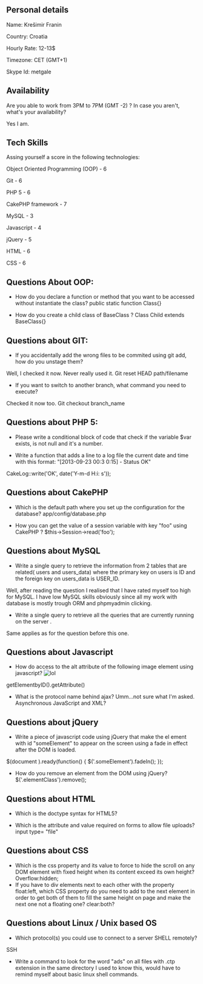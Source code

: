 ## Personal details

Name: Krešimir Franin

Country: Croatia

Hourly Rate: 12-13$

Timezone: CET (GMT+1)

Skype Id: metgale
 
## Availability

Are you able to work from 3PM to 7PM (GMT -2) ? In case you aren't, what's your availability?

Yes I am.
 
## Tech Skills

Assing yourself a score in the following technologies:
 

Object Oriented Programming (OOP) - 6

Git -  6

PHP 5 - 6

CakePHP framework - 7

MySQL -  3

Javascript - 4

jQuery -  5

HTML - 6

CSS - 6


## Questions About OOP:

- How do you declare a function or method that you want to be accessed without instantiate the class?
public static function Class{}

- How do you create a child class of BaseClass ?
Class Child extends BaseClass{}

 
## Questions about GIT:

- If you accidentally add the wrong files to be commited using git add, how do you unstage them?

Well, I checked it now. Never really used it. Git reset HEAD path/filename

- If you want to switch to another branch, what command you need to execute?

Checked it now too. Git checkout branch_name

## Questions about PHP 5:

- Please write a conditional block of code that check if the variable $var exists, is not null and it's a number.

<?php if(isset($var) && isnumeric($var)){} ?>

- Write a function that adds a line to a log file the current date and time with this format: "[2013-09-23 00:3 0:15] - Status OK"

CakeLog::write('OK', date('Y-m-d H:i: s'));

## Questions about CakePHP

- Which is the default path where you set up the configuration for the database?
app/config/database.php

- How you can get the value of a session variable with key "foo" using CakePHP ?
$this->Session->read('foo');

## Questions about MySQL

- Write a single query to retrieve the information from 2 tables that are related( users and users_data) where the primary key on users is ID and the foreign key on users_data is USER_ID.

Well, after reading the question I realised that I have rated myself too high for MySQL. I have low MySQL skills obviously since all my work with database is mostly trough ORM and phpmyadmin clicking.

- Write a single query to retrieve all the queries that are currently running on the server .

Same applies as for the question before this one.

## Questions about Javascript

- How do access to the alt attribute of the following image element using javascript? <img src='http://example.com/image.jpg' id='some_img' alt='lol' />

getElementbyID().getAttribute()

- What is the protocol name behind ajax?
Umm...not sure what I'm asked. Asynchronous JavaScript and XML?


## Questions about jQuery

- Write a piece of javascript code using jQuery that make the el ement with id "someElement" to appear on the screen using a fade in effect after the DOM is loaded.

$(document ).ready(function() {
 $('.someElement').fadeIn();
});

- How do you remove an element from the DOM using jQuery?
$('.elementClass').remove();
 
## Questions about HTML

- Which is the doctype syntax for HTML5?
<!DOCTYPE html>

- Which is the attribute and value required on forms to allow file uploads?
 input type= "file"

## Questions about CSS

- Which is the css property and its value to force to hide the scroll on any DOM element with fixed height when its content exceed its own height?
Overflow:hidden;
- If you have to div elements next to each other with the property float:left, which CSS property do you need to add to the next element in order to get both of them to fill the same height on page and make the next one not a floating one?
clear:both?
## Questions about Linux / Unix based OS

- Which protocol(s) you could use to connect to a server SHELL remotely?

SSH

- Write a command to look for the word "ads" on all files with .ctp extension in the same directory
I used to know this, would have to remind myself about basic linux shell commands.
